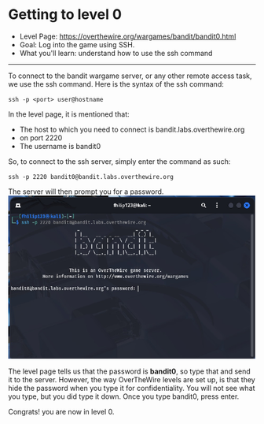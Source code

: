 # Getting to level 0

- Level Page: https://overthewire.org/wargames/bandit/bandit0.html
- Goal: Log into the game using SSH.
- What you'll learn: understand how to use the ssh command
---
To connect to the bandit wargame server, or any other remote access task, we use the ssh command. Here is the syntax of the ssh command:
```
ssh -p <port> user@hostname
```
In the level page, it is mentioned that:
- The host to which you need to connect is bandit.labs.overthewire.org
- on port 2220
- The username is bandit0

So, to connect to the ssh server, simply enter the command as such:
```
ssh -p 2220 bandit0@bandit.labs.overthewire.org
```

The server will then prompt you for a password. 
![server asking for password](/assets/level00img1.jpg)

The level page tells us that the password is **bandit0**, so type that and send it to the server. However, the way OverTheWire levels are set up, is that they hide the password when you type it for confidentiality. You will not see what you type, but you did type it down. Once you type bandit0, press enter.

Congrats! you are now in level 0.



